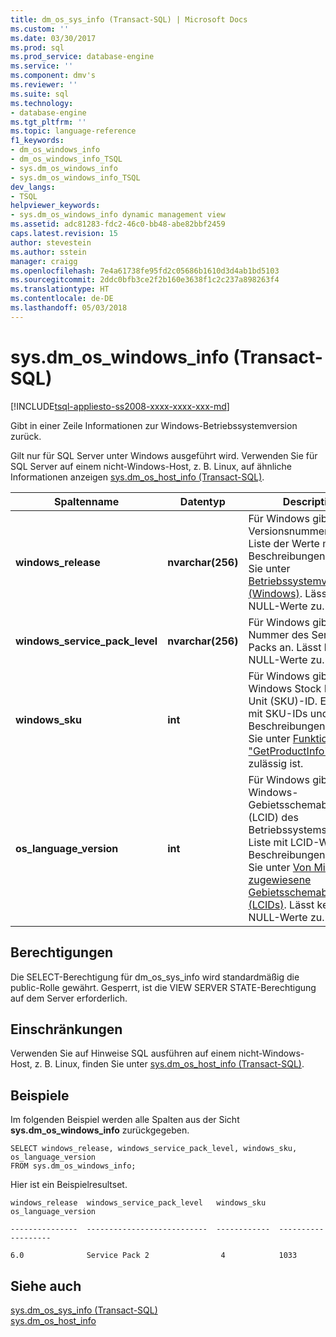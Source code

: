 ```yaml
---
title: dm_os_sys_info (Transact-SQL) | Microsoft Docs
ms.custom: ''
ms.date: 03/30/2017
ms.prod: sql
ms.prod_service: database-engine
ms.service: ''
ms.component: dmv's
ms.reviewer: ''
ms.suite: sql
ms.technology:
- database-engine
ms.tgt_pltfrm: ''
ms.topic: language-reference
f1_keywords:
- dm_os_windows_info
- dm_os_windows_info_TSQL
- sys.dm_os_windows_info
- sys.dm_os_windows_info_TSQL
dev_langs:
- TSQL
helpviewer_keywords:
- sys.dm_os_windows_info dynamic management view
ms.assetid: adc81283-fdc2-46c0-bb48-abe82bbf2459
caps.latest.revision: 15
author: stevestein
ms.author: sstein
manager: craigg
ms.openlocfilehash: 7e4a61738fe95fd2c05686b1610d3d4ab1bd5103
ms.sourcegitcommit: 2ddc0bfb3ce2f2b160e3638f1c2c237a898263f4
ms.translationtype: HT
ms.contentlocale: de-DE
ms.lasthandoff: 05/03/2018
---
```

# <a name="sysdmoswindowsinfo-transact-sql"></a>sys.dm_os_windows_info (Transact-SQL)
[!INCLUDE[tsql-appliesto-ss2008-xxxx-xxxx-xxx-md](../../includes/tsql-appliesto-ss2008-xxxx-xxxx-xxx-md.md)]

  Gibt in einer Zeile Informationen zur Windows-Betriebssystemversion zurück.  
  
  Gilt nur für SQL Server unter Windows ausgeführt wird. Verwenden Sie für SQL Server auf einem nicht-Windows-Host, z. B. Linux, auf ähnliche Informationen anzeigen [sys.dm_os_host_info &#40;Transact-SQL&#41;](~/relational-databases/system-dynamic-management-views/sys-dm-os-host-info-transact-sql.md). 
  
|Spaltenname|Datentyp|Description|  
|-----------------|---------------|-----------------|  
|**windows_release**|**nvarchar(256)**|Für Windows gibt die Versionsnummer. Eine Liste der Werte mit Beschreibungen finden Sie unter [Betriebssystemversion (Windows)](http://msdn.microsoft.com/library/ms724832\(VS.85\).aspx). Lässt keine NULL-Werte zu.|  
|**windows_service_pack_level**|**nvarchar(256)**| Für Windows gibt die Nummer des Service Packs an. Lässt keine NULL-Werte zu. |  
|**windows_sku**|**int**|Für Windows gibt die Windows Stock Keeping Unit (SKU)-ID. Eine Liste mit SKU-IDs und Beschreibungen finden Sie unter [Funktion "GetProductInfo"](http://msdn.microsoft.com/library/ms724358.aspx). Null zulässig ist. |  
|**os_language_version**|**int**| Für Windows gibt die Windows-Gebietsschemabezeichner (LCID) des Betriebssystems. Eine Liste mit LCID-Werten und Beschreibungen finden Sie unter [Von Microsoft zugewiesene Gebietsschemabezeichner (LCIDs)](http://go.microsoft.com/fwlink/?LinkId=208080). Lässt keine NULL-Werte zu.|  
  
  
## <a name="permissions"></a>Berechtigungen  
Die SELECT-Berechtigung für dm_os_sys_info wird standardmäßig die public-Rolle gewährt. Gesperrt, ist die VIEW SERVER STATE-Berechtigung auf dem Server erforderlich.  

## <a name="limitations-and-restrictions"></a>Einschränkungen
Verwenden Sie auf Hinweise SQL ausführen auf einem nicht-Windows-Host, z. B. Linux, finden Sie unter [sys.dm_os_host_info &#40;Transact-SQL&#41;](../../relational-databases/system-dynamic-management-views/sys-dm-os-host-info-transact-sql.md). 
  
## <a name="examples"></a>Beispiele  
 Im folgenden Beispiel werden alle Spalten aus der Sicht **sys.dm_os_windows_info** zurückgegeben.  
  
```  
SELECT windows_release, windows_service_pack_level, windows_sku, os_language_version  
FROM sys.dm_os_windows_info;  
```  
  
 Hier ist ein Beispielresultset.  
  
 `windows_release  windows_service_pack_level   windows_sku   os_language_version`  
  
 `---------------  ---------------------------  ------------  -------------------`  
  
 `6.0              Service Pack 2                4            1033`  
  
## <a name="see-also"></a>Siehe auch  
 [sys.dm_os_sys_info &#40;Transact-SQL&#41;](../../relational-databases/system-dynamic-management-views/sys-dm-os-sys-info-transact-sql.md)   
 [sys.dm_os_host_info](../../relational-databases/system-dynamic-management-views/sys-dm-os-host-info-transact-sql.md)  
  
  

